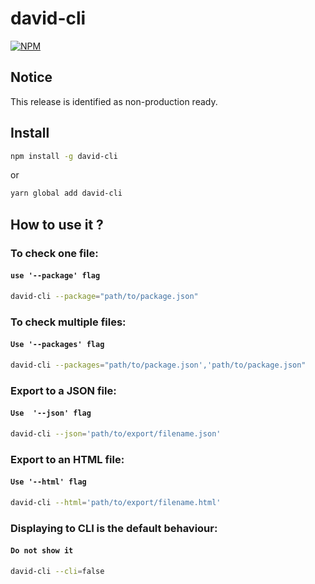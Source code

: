 # david-cli
[![NPM](https://nodei.co/npm/david-cli.png?downloads=true&downloadRank=true&stars=true)](https://nodei.co/npm/david-cli/)

## Notice
This release is identified as non-production ready.

## Install
```bash
npm install -g david-cli
``` 
or 
```bash
yarn global add david-cli
``` 

## How to use it ?

### To check one file:
####  `use '--package' flag`
```bash
david-cli --package="path/to/package.json"
``` 

### To check multiple files:
#### `Use '--packages' flag`
```bash
david-cli --packages="path/to/package.json','path/to/package.json"
``` 

### Export to a JSON file:
#### `Use  '--json' flag`
```bash
david-cli --json='path/to/export/filename.json'
```

### Export to an HTML file:
#### `Use '--html' flag`
```bash
david-cli --html='path/to/export/filename.html'
```

### Displaying to CLI is the default behaviour:
#### `Do not show it`
```bash
david-cli --cli=false
```

